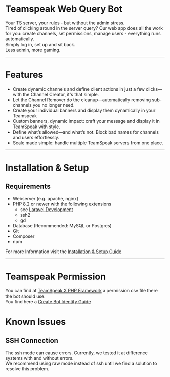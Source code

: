 # Teamspeak Web Query Bot
Your TS server, your rules - but without the admin stress.<br>
Tired of clicking around in the server query? Our web app does all the work for you: create channels, set permissions, manage users - everything runs automatically.<br> Simply log in, set up and sit back.<br>
Less admin, more gaming.

---

# Features
- Create dynamic channels and define client actions in just a few clicks—with the Channel Creator, it's that simple.
- Let the Channel Remover do the cleanup—automatically removing sub-channels you no longer need.
- Create your individual banners and display them dynamically in your Teamspeak
- Custom banners, dynamic impact: craft your message and display it in TeamSpeak with style.
- Define what’s allowed—and what’s not. Block bad names for channels and users effortlessly.
- Scale made simple: handle multiple TeamSpeak servers from one place.

---

# Installation & Setup
## Requirements
* Webserver (e.g. apache, nginx)
* PHP 8.2 or newer with the following extensions
  * see [Laravel Development](https://laravel.com/docs/12.x/deployment)
  * ssh2
  * gd
* Database (Recommended: MySQL or Postgres)
* Git
* Composer
* npm

For more Information visit the [Installation & Setup Guide](docs/installation.md)

---

# Teamspeak Permission
You can find at [TeamSpeak X PHP Framework](https://github.com/Prestige-Solution/ts-x-php-framework?tab=readme-ov-file#new-test-routines-for-future-developments-and-improvements) a permission csv file there the bot should use.<br>
You find here a [Create Bot Identity Guide](https://github.com/Prestige-Solution/ts-x-php-framework/blob/main/doc/testing-live-server.md#setup-your-bot-identity)

# Known Issues
## SSH Connection
The ssh mode can cause errors. Currently, we tested it at difference systems with and without errors.<br>
We recommend using raw mode instead of ssh until we find a solution to resolve this problem.
